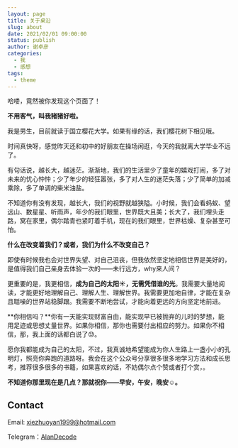 ```yaml
---
layout: page
title: 关于桌沿
slug: about
date: 2021/02/01 09:00:00
status: publish
author: 谢卓彦
categories: 
  - 我
  - 感想
tags: 
  - theme
---
```


哈喽，竟然被你发现这个页面了！

**不用客气，叫我猪猪好啦。**

我是男生，目前就读于国立樱花大学。如果有缘的话，我们樱花树下相见哦。

时间真快呀，感觉昨天还和初中的好朋友在操场闲逛，今天的我就离大学毕业不远了。

有句话说，越长大，越迷茫。渐渐地，我们的生活里少了童年的嬉戏打闹，多了对未来的忧心忡忡；少了年少的轻狂嚣张，多了对人生的迷茫失落；少了简单的加减乘除，多了单调的柴米油盐。

不知道你有没有发现，越长大，我们的视野就越狭隘。小时候，我们会看蚂蚁、望远山、数星星、听雨声，年少的我们眼里，世界既大且美；长大了，我们埋头走路，窝在家里，偶尔踏青也紧盯着手机，现在的我们眼里，世界枯燥、复杂甚至可怕。

**什么在改变着我们？或者，我们为什么不改变自己？**

即使有时候我也会对世界失望、对自己沮丧，但我依然坚定地相信世界是美好的，是值得我们自己亲身去体验一次的——未行远方，why来人间？

更重要的是，我更相信，**成为自己的太阳☀，无需凭借谁的光**。我需要大量地阅读，才能更好地理解自己、理解人生、理解世界。我需要更加地自律，才能在复杂且聒噪的世界站稳脚跟。我需要不断地尝试，才能向着更远的方向坚定地前进。

**你相信吗？**你有一天能实现财富自由，能实现早已被抛弃的儿时的梦想，能用足迹或思想丈量世界。如果你相信，那你也需要付出相应的努力。如果你不相信，那，我上面的话都白说了😓。

愿你我都能成为自己的太阳，不过，我真诚地希望能成为你人生路上一盏小小的孔明灯，照亮你奔跑的道路呀。我会在这个公众号分享很多很多地学习方法和成长思考，推荐很多很多的书籍，如果喜欢的话，不妨偶尔点个赞或者打个赏，。

**不知道你那里现在是几点？那就祝你——早安，午安，晚安☺。**


## Contact

Email: [xiezhuoyan1999@hotmail.com](mailto:xiezhuoyan1999@hotmail.com)

Telegram：[AlanDecode](https://t.me/alandecode)
